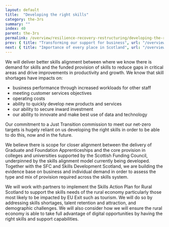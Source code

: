 ```yaml
---
layout: default
title:  "Developing the right skills"
category: the-3rs
summary: ""
index: 40
parent: the-3rs
permalink: /overview/resilience-recovery-restructuring/developing-the-right-skills/
prev: { title: "Transforming our support for business", url: "/overview/resilience-recovery-restructuring/transforming-our-support-for-business/" }
next: { title: "Importance of every place in Scotland", url: "/overview/resilience-recovery-restructuring/importance-of-every-place-in-scotland/" }
---
```


We will deliver better skills alignment between where we know there is demand for skills and the funded provision of skills to reduce gaps in critical areas and drive improvements in productivity and growth.  We know that skill shortages have impacts on: 

* business performance through increased workloads for other staff
* meeting customer services objectives
* operating costs
* ability to quickly develop new products and services
* our ability to secure inward investment
* our ability to innovate and make best use of data and technology

Our commitment to a Just Transition commission to meet our net-zero targets is hugely reliant on us developing the right skills in order to be able to do this, now and in the future.  

We believe there is scope for closer alignment between the delivery of Graduate and Foundation Apprenticeships and the core provision in colleges and universities supported by the Scottish Funding Council, underpinned by the skills alignment model currently being developed.  Together with the SFC and Skills Development Scotland, we are building the evidence base on business and individual demand in order to assess the type and mix of provision required across the skills system.  

We will work with partners to implement the Skills Action Plan for Rural Scotland to support the skills needs of the rural economy particularly those most likely to be impacted by EU Exit such as tourism.  We will do so by addressing skills shortages, talent retention and attraction, and demographic challenges. We will also consider how we will ensure the rural economy is able to take full advantage of digital opportunities by having the right skills and support capabilities.   
